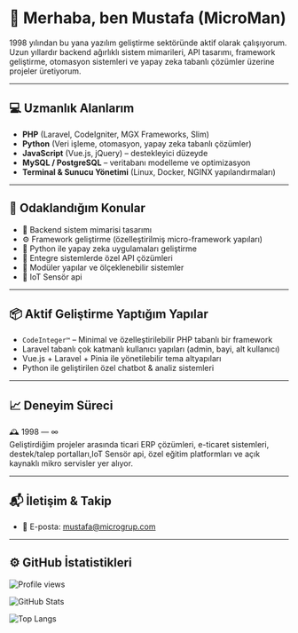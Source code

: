 # 👋 Merhaba, ben Mustafa (MicroMan)

1998 yılından bu yana yazılım geliştirme sektöründe aktif olarak çalışıyorum.  
Uzun yıllardır backend ağırlıklı sistem mimarileri, API tasarımı, framework geliştirme, otomasyon sistemleri ve yapay zeka tabanlı çözümler üzerine projeler üretiyorum.

---

## 💻 Uzmanlık Alanlarım

- **PHP** (Laravel, CodeIgniter, MGX Frameworks, Slim)
- **Python** (Veri işleme, otomasyon, yapay zeka tabanlı çözümler)
- **JavaScript** (Vue.js, jQuery) – destekleyici düzeyde
- **MySQL / PostgreSQL** – veritabanı modelleme ve optimizasyon
- **Terminal & Sunucu Yönetimi** (Linux, Docker, NGINX yapılandırmaları)

---

## 🧠 Odaklandığım Konular

- 🔄 Backend sistem mimarisi tasarımı  
- ⚙️ Framework geliştirme (özelleştirilmiş micro-framework yapıları)  
- 🤖 Python ile yapay zeka uygulamaları geliştirme  
- 🧩 Entegre sistemlerde özel API çözümleri  
- 🧱 Modüler yapılar ve ölçeklenebilir sistemler
- 🧩 IoT Sensör api 

---

## 📦 Aktif Geliştirme Yaptığım Yapılar

- `CodeInteger™` – Minimal ve özelleştirilebilir PHP tabanlı bir framework
- Laravel tabanlı çok katmanlı kullanıcı yapıları (admin, bayi, alt kullanıcı)
- Vue.js + Laravel + Pinia ile yönetilebilir tema altyapıları
- Python ile geliştirilen özel chatbot & analiz sistemleri

---

## 📈 Deneyim Süreci

🕰️ 1998 — ∞  
Geliştirdiğim projeler arasında ticari ERP çözümleri, e-ticaret sistemleri, destek/talep portalları,IoT Sensör api,
 özel eğitim platformları ve açık kaynaklı mikro servisler yer alıyor.

---

## 📬 İletişim & Takip

- 📧 E-posta: mustafa@microgrup.com

---

## ⚙️ GitHub İstatistikleri

<!-- Profil görünüm sayaçları -->
![Profile views](https://komarev.com/ghpvc/?username=Mustafa-Senturk&label=Ziyaretçi%20Sayısı)

<!-- GitHub istatistik kutusu -->
![GitHub Stats](https://github-readme-stats.vercel.app/api?username=Mustafa-Senturk&show_icons=true&theme=default)

<!-- En çok kullanılan diller -->
![Top Langs](https://github-readme-stats.vercel.app/api/top-langs/?username=Mustafa-Senturk&layout=compact&theme=default)


